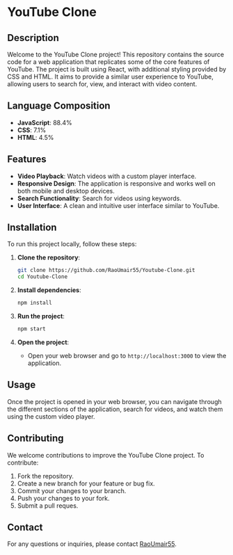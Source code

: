 # YouTube Clone

## Description
Welcome to the YouTube Clone project! This repository contains the source code for a web application that replicates some of the core features of YouTube. The project is built using React, with additional styling provided by CSS and HTML. It aims to provide a similar user experience to YouTube, allowing users to search for, view, and interact with video content.

## Language Composition
- **JavaScript**: 88.4%
- **CSS**: 7.1%
- **HTML**: 4.5%

## Features
- **Video Playback**: Watch videos with a custom player interface.
- **Responsive Design**: The application is responsive and works well on both mobile and desktop devices.
- **Search Functionality**: Search for videos using keywords.
- **User Interface**: A clean and intuitive user interface similar to YouTube.

## Installation
To run this project locally, follow these steps:

1. **Clone the repository**:
    ```bash
    git clone https://github.com/RaoUmair55/Youtube-Clone.git
    cd Youtube-Clone
    ```

2. **Install dependencies**:
    ```bash
    npm install
    ```

3. **Run the project**:
    ```bash
    npm start
    ```

4. **Open the project**:
    - Open your web browser and go to `http://localhost:3000` to view the application.

## Usage
Once the project is opened in your web browser, you can navigate through the different sections of the application, search for videos, and watch them using the custom video player.

## Contributing
We welcome contributions to improve the YouTube Clone project. To contribute:

1. Fork the repository.
2. Create a new branch for your feature or bug fix.
3. Commit your changes to your branch.
4. Push your changes to your fork.
5. Submit a pull reques.

## Contact
For any questions or inquiries, please contact [RaoUmair55](https://github.com/RaoUmair55).
